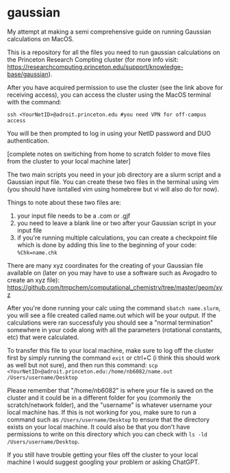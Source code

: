 # gaussian
My attempt at making a semi comprehensive guide on running Gaussian calculations on MacOS.

This is a repository for all the files you need to run gaussian calculations on the Princeton Research Compting cluster (for more info visit: https://researchcomputing.princeton.edu/support/knowledge-base/gaussian).

After you have acquired permission to use the cluster (see the link above for receiving access), you can access the cluster using the MacOS terminal with the command: 

`ssh <YourNetID>@adroit.princeton.edu #you need VPN for off-campus access`

You will be then prompted to log in using your NetID password and DUO authentication. 

[complete notes on switiching from home to scratch folder to move files from the cluster to your local machine later]

The two main scripts you need in your job directory are a slurm script and a Gaussian input file. You can create these two files in the terminal using vim (you should have isntalled vim using homebrew but vi will also do for now). 

Things to note about these two files are: 
1. your input file needs to be a .com or .gjf
2. you need to leave a blank line or two after your Gaussian script in your input file
3. if you're running multiple calculations, you can create a checkpoint file which is done by adding this line to the beginning of your code:
`%Chk=name.chk`

There are many xyz coordinates for the creating of your Gaussian file available on (later on you may have to use a software such as Avogadro to create an xyz file): https://github.com/tmpchem/computational_chemistry/tree/master/geom/xyz

After you're done running your calc using the command `sbatch name.slurm`, you will see a file created called name.out which will be your output. If the calculations were ran successfuly you should see a "normal termination" somewhere in your code along with all the parameters (rotational constants, etc) that were calculated. 

To transfer this file to your local machine, make sure to log off the cluster first by simply running the command `exit` or ctrl+C (i think this should work as well but not sure), and then run this command:
`scp <YourNetID>@adroit.princeton.edu:/home/nb6082/name.out /Users/username/Desktop`

Please remember that "/home/nb6082" is where your file is saved on the cluster and it could be in a different folder for you (commonly the scratch/network folder), and the "username" is whatever username your local machine has. If this is not working for you, make sure to run a command such as `/Users/username/Desktop` to ensure that the directory exists on your local machine. It could also be that you don't have permissions to write on this directory which you can check with `ls -ld /Users/username/Desktop`. 

If you still have trouble getting your files off the cluster to your local machine I would suggest googling your problem or asking ChatGPT.
